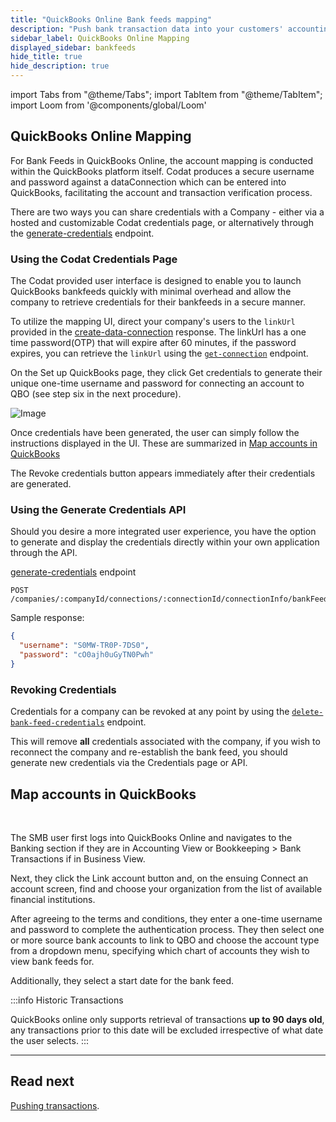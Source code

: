 ```yaml
---
title: "QuickBooks Online Bank feeds mapping"
description: "Push bank transaction data into your customers' accounting platforms with an automated feed."
sidebar_label: QuickBooks Online Mapping
displayed_sidebar: bankfeeds
hide_title: true
hide_description: true
---
```


import Tabs from "@theme/Tabs";
import TabItem from "@theme/TabItem";
import Loom from '@components/global/Loom'

## QuickBooks Online Mapping

For Bank Feeds in QuickBooks Online, the account mapping is conducted within the QuickBooks platform itself. Codat produces a secure username and password against a dataConnection which can be entered into QuickBooks, facilitating the account and transaction verification process.

There are two ways you can share credentials with a Company - either via a hosted and customizable Codat credentials page, or alternatively through the [generate-credentials](/bank-feeds-api#/operations/generate-credentials) endpoint.

### Using the Codat Credentials Page
The Codat provided user interface is designed to enable you to launch QuickBooks bankfeeds quickly with minimal overhead and allow the company to retrieve credentials for their bankfeeds in a secure manner.

To utilize the mapping UI, direct your company's users to the `linkUrl` provided in the [create-data-connection](/bank-feeds/setup#creating-a-data-connection) response. The linkUrl has a one time password(OTP) that will expire after 60 minutes, if the password expires, you can retrieve the `linkUrl` using the [`get-connection`](bank-feeds-api#/operations/get-connection) endpoint.

On the Set up QuickBooks page, they click Get credentials to generate their unique one-time username and password for connecting an account to QBO (see step six in the next procedure). 

![Image](/img/bank-feeds/qbo-bank-feeds/400590b-qbo-bank-feeds_smb-customer-steps-revised.png "The Set up QuickBooks page that allows your SMB user to get their credentials.")

Once credentials have been generated, the user can simply follow the instructions displayed in the UI. These are summarized in [Map accounts in QuickBooks](/bank-feeds/mapping/qbo-mapping#map-accounts-in-quickbooks)

The Revoke credentials button appears immediately after their credentials are generated.


### Using the Generate Credentials API

Should you desire a more integrated user experience, you have the option to generate and display the credentials directly within your own application through the API.

<Tabs>

<TabItem value="request-url" label="Request Url">

[generate-credentials](/bank-feeds-api#/operations/generate-credentials) endpoint

```http
POST /companies/:companyId/connections/:connectionId/connectionInfo/bankFeedAccounts/credentials
```

</TabItem >


<TabItem value="response-body" label="Response Body">
Sample response:

```json
{
  "username": "S0MW-TR0P-7DS0",
  "password": "cO0ajh0uGyTN0Pwh"
}
```

</TabItem >

</Tabs>


### Revoking Credentials
Credentials for a company can be revoked at any point by using the [`delete-bank-feed-credentials`](/bank-feeds-api#/operations/delete-bank-feed-credentials) endpoint.

This will remove **all** credentials associated with the company, if you wish to reconnect the company and re-establish the bank feed, you should generate new credentials via the Credentials page or API.

## Map accounts in QuickBooks

<Loom source="https://www.loom.com/embed/50fbe91987924c38a6de91c3582069ab" />

<br/>

The SMB user first logs into QuickBooks Online and navigates to the Banking section if they are in Accounting View or Bookkeeping > Bank Transactions if in Business View. 

Next, they click the Link account button and, on the ensuing Connect an account screen, find and choose your organization from the list of available financial institutions. 

After agreeing to the terms and conditions, they enter a one-time username and password to complete the authentication process. They then select one or more source bank accounts to link to QBO and choose the account type from a dropdown menu, specifying which chart of accounts they wish to view bank feeds for. 

Additionally, they select a start date for the bank feed.

:::info Historic Transactions

QuickBooks online only supports retrieval of transactions **up to 90 days old**, any transactions prior to this date will be excluded irrespective of what date the user selects.
:::

---
## Read next

[Pushing transactions](/integrations/bank-feeds/pushing-transactions).